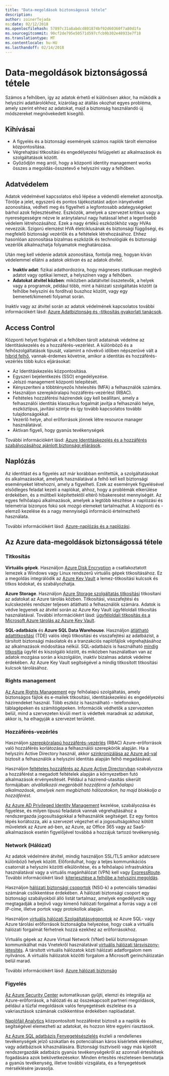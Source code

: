 ```yaml
---
title: "Data-megoldások biztonságossá tétele"
description: 
author: zoinerTejada
ms:date: 02/12/2018
ms.openlocfilehash: 57897c31a8abdcd801874bf92d60360f7a80d1fa
ms.sourcegitcommit: 90cf2de795e50571d597cfcb9b302e48933e7f18
ms.translationtype: MT
ms.contentlocale: hu-HU
ms.lasthandoff: 02/14/2018
---
```

# <a name="securing-data-solutions"></a>Data-megoldások biztonságossá tétele

Számos a felhőben, így az adatok érhető el különösen akkor, ha működik a helyszíni adattárolókhoz, kizárólag az átállás okozhat egyes probléma, amely szerint ehhez az adatokat, majd a biztonság használandó új módszereket megnövekedett kisegítő.

## <a name="challenges"></a>Kihívásai

* A figyelés és a biztonsági események számos naplók tárolt elemzése központosítása.
* Végrehajtási titkosítási és engedélyezési felügyeleti az alkalmazások és szolgáltatások között.
* Győződjön meg arról, hogy a központi identity management works összes a megoldás-összetevő e helyszíni vagy a felhőben.

## <a name="data-protection"></a>Adatvédelem

Adatok védelmével kapcsolatos első lépése a védendő elemeket azonosítja. Törölje a jelet, egyszerű és pontos tájékoztatást adjon irányelveket azonosítása, védheti meg és figyelheti a legfontosabb adategységeket bárhol azok fejlesztéséhez. Eszközök, amelyek a szervezet kritikus vagy a nyereségességre nézve le aránytalanul nagy hatással lehet a legerősebb védelem létrehozásához. Ezek a nagy értékű eszközökhöz vagy HVAs nevezzük. Szigorú elemzést HVA életciklusának és biztonsági függőségi, és megfelelő biztonsági vezérlők és a feltételek létrehozásához. Ehhez hasonlóan azonosítása bizalmas eszközök és technológiák és biztonsági vezérlők alkalmazhatja folyamatok meghatározása.

Után meg kell védenie adatok azonosítása, fontolja meg, hogyan kíván védelemmel ellátni a adatok *aktívan* és az adatok *átvitel*.

* **Inaktív adat**: fizikai adathordozóra, hogy mágneses statikusan meglévő adatot vagy optikai lemezt, a helyszínen vagy a felhőben.
* **Adatokat átvitel közben**: miközben adatátvitel összetevők, a helyek vagy a programok, például több, mint a hálózati szolgáltatás között (a felhőbe helyszíni és fordítva) buszhoz között, vagy egy bemeneti/kimeneti folyamat során.

Inaktív vagy az átvitel során az adatok védelmének kapcsolatos további információkért lásd: [Azure Adatbiztonság és -titkosítás gyakorlati tanácsok](/azure/security/azure-security-data-encryption-best-practices).

## <a name="access-control"></a>Access Control

Központi helyet foglalnak el a felhőben tárolt adatainak védelme az Identitáskezelés és a hozzáférés-vezérlést. A különböző és a felhőszolgáltatások típusát, valamint a növekvő időben népszerűvé vált a [hibrid felhő](../scenarios/hybrid-on-premises-and-cloud.md), vannak-érdemes követnie, amikor a identitás és hozzáférés-vezérlés több kulcs eljárásokat:

* Az Identitáskezelés központosítása.
* Egyszeri bejelentkezés (SSO) engedélyezése.
* Jelszó management központi telepítését.
* Kényszeríteni a többtényezős hitelesítés (MFA) a felhasználók számára.
* Használjon szerepköralapú hozzáférés-vezérlést (RBAC).
* Feltételes hozzáférési házirendek úgy kell beállítani, amely a felhasználói identitás klasszikus fogalmát javítja a felhasználó helye, eszköztípus, javítási szintje és így tovább kapcsolatos további tulajdonságokkal.
* Vezérlő helye, ahol erőforrások jönnek létre resource manager használatával.
* Aktívan figyeli, hogy gyanús tevékenységek

További információkért lásd: [Azure Identitáskezelés és a hozzáférés szabályozásához ajánlott biztonsági eljárások](/azure/security/azure-security-identity-management-best-practices).

## <a name="auditing"></a>Naplózás

Az identitást és a figyelés azt már korábban említettük, a szolgáltatásokat és alkalmazásokat, amelyek használatával a felhő kell kell biztonsági eseményeket létrehozni, amely a figyelheti. Ezek az események figyelésével elsődleges feladat kezeli a naplókat, ahhoz, hogy a problémák elkerülése érdekében, és a múltbeli kiépítettektől eltérő hibakeresést mennyiségét. Az egyes felhőalapú alkalmazások, amelyek a legtöbb készítése a naplózási és telemetriai bizonyos fokú sok mozgó elemeket tartalmazhat. A központi és -elemző kezelése és a nagy mennyiségű információ értelmezhető használata.

További információkért lásd: [Azure-naplózás és a naplózási](/azure/security/azure-log-audit).



## <a name="securing-data-solutions-in-azure"></a>Az Azure data-megoldások biztonságossá tétele

### <a name="encryption"></a>Titkosítás

**Virtuális gépek**. Használjon [Azure Disk Encryption](/azure/security/azure-security-disk-encryption) a csatlakoztatott lemezek a Windows vagy Linux rendszerű virtuális gépek titkosításához. Ez a megoldás integrálódik az [Azure Key Vault](/azure/key-vault/) a lemez-titkosítási kulcsok és titkos kódokat, és szabályozhatja. 

**Azure Storage**. Használjon [Azure Storage szolgáltatás titkosítási](/azure/storage/common/storage-service-encryption) titkosítani az adatokat az Azure tárolás közben. Titkosítási, visszafejtési és kulcskezelés rendszer teljesen átlátható a felhasználók számára. Adatok is védve legyenek az átvitel során az Azure Key Vault ügyféloldali titkosítás használatával. További információkért lásd: [ügyféloldali titkosítás és a Microsoft Azure tárolás az Azure Key Vault](/azure/storage/common/storage-client-side-encryption).

**SQL-adatbázis** és **Azure SQL Data Warehouse**. Használjon [átlátható adattitkosítási](/sql/relational-databases/security/encryption/transparent-data-encryption-azure-sql) (TDE) valós idejű titkosítási és visszafejtési az adatbázist, a társított biztonsági másolatok és a tranzakciós naplófájlok végrehajtásához az alkalmazások módosítása nélkül. SQL-adatbázis is használható [mindig titkosítja](/azure/sql-database/sql-database-always-encrypted-azure-key-vault) ügyfél és kiszolgáló között, és miközben használatban van az adatok mozgása során a kiszolgálón, inaktív bizalmas adatok védelme érdekében. Az Azure Key Vault segítségével a mindig titkosított titkosítási kulcsok tárolásához. 

### <a name="rights-management"></a>Rights management

[Az Azure Rights Management](/information-protection/understand-explore/what-is-azure-rms) egy felhőalapú szolgáltatás, amely biztonságos fájlok és e-mailek titkosítási, identitáskezelési és engedélyezési házirendeket használ. Több eszköz is használható – telefonokon, táblagépeken és számítógépeken. Információk védhetők a szervezeten belül, mind a szervezeten kívüli mert is védettek maradnak az adatokat, akkor is, ha elhagyják a szervezet területét.

### <a name="access-control"></a>Hozzáférés-vezérlés

Használjon [szerepköralapú hozzáférés-vezérlés](/azure/active-directory/role-based-access-control-what-is) (RBAC) Azure-erőforrások való hozzáférés korlátozása a felhasználói szerepkörök alapján. Ha a helyszíni Active Directory használ, akkor [szinkronizálása az Azure ad-val](/azure/active-directory/active-directory-hybrid-identity-design-considerations-directory-sync-requirements) biztosít a felhasználók a helyszíni identitás alapján felhő megadásával.

Használjon [feltételes hozzáférés az Azure Active Directoryban](/azure/active-directory/active-directory-conditional-access-azure-portal) szabályozza a hozzáférést a megadott feltételek alapján a környezetben futó alkalmazások érvényesítését. Például a házirend-utasítás sikerült formájában: _alvállalkozói megpróbált hozzáférni a felhőalapú alkalmazások, amelyek nem megbízható hálózatokon, ha majd blokkolja a hozzáférést_. 

[Az Azure AD Privileged Identity Management](/azure/active-directory/active-directory-privileged-identity-management-configure) kezelése, szabályozása és figyelése, és milyen típusú feladatok vannak végrehajtásához a rendszergazda jogosultságokkal a felhasználók segítséget. Ez egy fontos lépés korlátozza, aki a szervezet végezhet el a jogosultságokhoz kötött műveletek az Azure ad-ben, az Azure, az Office 365 vagy az SaaS-alkalmazások esetén figyelőjével továbbá a hozzájuk tartozó tevékenység.

### <a name="network"></a>Network (Hálózat)

Az adatok védelmére átvitel, mindig használjon SSL/TLS amikor adatcsere különböző helyek között. Előfordulhat, hogy a teljes kommunikációs csatornát a helyszíni közötti elkülönítése, és a felhőalapú infrastruktúra használatával vagy a virtuális magánhálózat (VPN) kell vagy [ExpressRoute](/azure/expressroute/). További információkért lásd: [kiterjesztése a felhőbe a helyszíni megoldás](../scenarios/hybrid-on-premises-and-cloud.md).

Használjon [hálózati biztonsági csoportok](/azure/virtual-network/virtual-networks-nsg) (NSG-k) a potenciális támadási számának csökkentése érdekében. A hálózati biztonsági csoport egy biztonsági szabályokból álló listát tartalmaz, amelyek engedélyezik vagy megtagadják a bejövő vagy kimenő hálózati forgalmat a forrás vagy a cél IP-címe, illetve portok vagy protokollok alapján. 

Használjon [virtuális hálózati Szolgáltatásvégpontok](/azure/virtual-network/virtual-network-service-endpoints-overview) az Azure SQL- vagy Azure tárolási erőforrások biztonságba helyezése, hogy csak a virtuális hálózati forgalmát férhetnek hozzá ezekhez az erőforrásokhoz.

Virtuális gépek az Azure Virtual Network (VNet) belül biztonságosan kommunikálhat más Vnetekről használatával [virtuális hálózati társviszony-létesítés](/azure/virtual-network/virtual-network-peering-overview). A társított virtuális hálózatok közti hálózati adatforgalom nem nyilvános. A virtuális hálózatok közötti forgalom a Microsoft gerinchálózatán belül marad.

További információkért lásd: [Azure hálózati biztonság](/azure/security/azure-network-security)

### <a name="monitoring"></a>Figyelés

[Az Azure Security Center](/azure/security-center/security-center-intro) automatikusan gyűjti, elemzi és integrálja az Azure-erőforrások, a hálózati és az összekapcsolt partneri megoldások, például a tűzfal megoldások valós fenyegetések észlelése és a vakriasztások számának csökkentése érdekében naplóadatait. 

[Naplófájl Analytics](/azure/log-analytics/log-analytics-overview) központosított hozzáférést biztosít a a naplók és segítségével elemezheti az adatokat, és hozzon létre egyéni riasztások.

[Az Azure SQL adatbázis Fenyegetésészlelés](/azure/sql-database/sql-database-threat-detection) észleli a rendellenes tevékenységek jelző szokatlan és potenciálisan káros kísérletek eléréséhez, vagy adatbázisok kihasználására. Biztonsági tisztviselő vagy más kijelölt rendszergazdák adatbázis gyanús tevékenységekről az azonnali értesítések fogadására azok bekövetkezésekor. Minden értesítés részletesen bemutatja a gyanús tevékenység, illetve további vizsgálata, és a fenyegetések mérséklésére javasolja.


